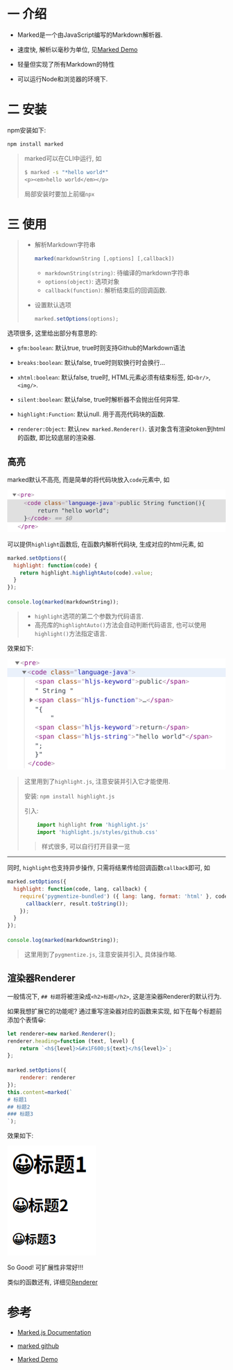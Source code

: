 # 一 介绍

* Marked是一个由JavaScript编写的Markdown解析器. 

* 速度快, 解析以毫秒为单位, 见[Marked Demo](https://marked.js.org/demo/)

* 轻量但实现了所有Markdown的特性
* 可以运行Node和浏览器的环境下.

# 二 安装

npm安装如下:

```bash
npm install marked
```

> marked可以在CLI中运行, 如
>
> ```bash
> $ marked -s "*hello world*"
> <p><em>hello world</em></p>
> ```
>
> 局部安装时要加上前缀`npx`

# 三 使用

> * 解析Markdown字符串
>
> 	 ```javascript
> 	 marked(markdownString [,options] [,callback])
> 	```
>
> 	 * `markdownString(string)`: 待编译的markdown字符串
> 	 * `options(object)`: 选项对象
> 	 * `callback(function)`: 解析结束后的回调函数.
> 	
>  * 设置默认选项
>
>    ```javascript
>    marked.setOptions(options);
>    ```

选项很多, 这里给出部分有意思的:

* `gfm:boolean`: 默认true, true时则支持Github的Markdown语法

* `breaks:boolean`: 默认false, true时则软换行时会换行...
* `xhtml:boolean`: 默认false, true时, HTML元素必须有结束标签, 如`<br/>`, `<img/>`.
* `silent:boolean`: 默认false, true时解析器不会抛出任何异常.
* `highlight:Function`: 默认null. 用于高亮代码块的函数.
* `renderer:Object`: 默认`new marked.Renderer()`. 该对象含有渲染token到html的函数, 即比较底层的渲染器.

## 高亮

marked默认不高亮, 而是简单的将代码块放入`code`元素中, 如

![1565356812795](.Marked/1565356812795.png)

可以提供`highlight`函数后, 在函数内解析代码块, 生成对应的html元素, 如

```javascript
marked.setOptions({
  highlight: function(code) {
    return highlight.highlightAuto(code).value;
  }
});

console.log(marked(markdownString));
```

> * `highlight`选项的第二个参数为代码语言.
> * 高亮库的`highlightAuto()`方法会自动判断代码语言, 也可以使用`highlight()`方法指定语言.

效果如下:

![1565357045981](.Marked/1565357045981.png)

> 这里用到了`highlight.js`, 注意安装并引入它才能使用.
>
> 安装: `npm install highlight.js`
>
> 引入:
>
> ```javascript
>     import highlight from 'highlight.js'
>     import 'highlight.js/styles/github.css'
> ```
>
> > 样式很多, 可以自行打开目录一览

-------------

同时, `highlight`也支持异步操作, 只需将结果传给回调函数`callback`即可, 如

```javascript
marked.setOptions({
  highlight: function(code, lang, callback) {
    require('pygmentize-bundled') ({ lang: lang, format: 'html' }, code, function (err, result) {
      callback(err, result.toString());
    });
  }
});

console.log(marked(markdownString));
```

> 这里用到了`pygmentize.js`, 注意安装并引入, 具体操作略.

## 渲染器Renderer

一般情况下, `## 标题`将被渲染成`<h2>标题</h2>`, 这是渲染器Renderer的默认行为. 

如果我想扩展它的功能呢? 通过重写渲染器对应的函数来实现, 如下在每个标题前添加个表情&#x1F600;:

```javascript
let renderer=new marked.Renderer();
renderer.heading=function (text, level) {
    return `<h${level}>&#x1F600;${text}</h${level}>`;
};

marked.setOptions({
    renderer: renderer
});
this.content=marked(`
# 标题1
## 标题2
### 标题3
`);
```

效果如下:

![1565360367880](.Marked/1565360367880.png)

So Good! 可扩展性非常好!!!

类似的函数还有, 详细见[Renderer](https://marked.js.org/#/USING_PRO.md#renderer)

# 参考

* [Marked.js Documentation](https://marked.js.org/#/README.md)

* [marked github](https://github.com/markedjs/marked)
* [Marked Demo](https://marked.js.org/demo/)



















